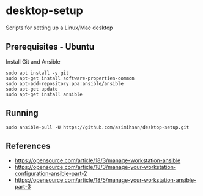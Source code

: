 # desktop-setup
Scripts for setting up a Linux/Mac desktop

## Prerequisites - Ubuntu

Install Git and Ansible

```
sudo apt install -y git
sudo apt-get install software-properties-common
sudo apt-add-repository ppa:ansible/ansible
sudo apt-get update
sudo apt-get install ansible
```

## Running

```
sudo ansible-pull -U https://github.com/asimihsan/desktop-setup.git
```

## References

-   https://opensource.com/article/18/3/manage-workstation-ansible
-   https://opensource.com/article/18/3/manage-your-workstation-configuration-ansible-part-2
-   https://opensource.com/article/18/5/manage-your-workstation-ansible-part-3